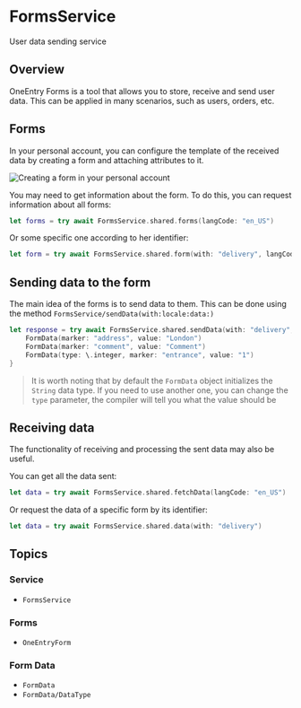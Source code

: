 # FormsService

User data sending service

## Overview

OneEntry Forms is a tool that allows you to store, receive and send user data.
This can be applied in many scenarios, such as users, orders, etc.

## Forms

In your personal account, you can configure the template of the received data by creating a form and attaching attributes to it.

![Creating a form in your personal account](oneentry-delivery-form@4x.png)

You may need to get information about the form. To do this, you can request information about all forms:

```swift
let forms = try await FormsService.shared.forms(langCode: "en_US")
```

Or some specific one according to her identifier:

```swift
let form = try await FormsService.shared.form(with: "delivery", langCode: "en_US")
```

## Sending data to the form

The main idea of the forms is to send data to them. This can be done using the method ``FormsService/sendData(with:locale:data:)``

```swift
let response = try await FormsService.shared.sendData(with: "delivery", locale: "en_US") {
    FormData(marker: "address", value: "London")
    FormData(marker: "comment", value: "Comment")
    FormData(type: \.integer, marker: "entrance", value: "1")
}
```

> It is worth noting that by default the ``FormData`` object initializes the `String` data type.
> If you need to use another one, you can change the `type` parameter, the compiler will tell you what the value should be

## Receiving data

The functionality of receiving and processing the sent data may also be useful. 

You can get all the data sent:

```swift
let data = try await FormsService.shared.fetchData(langCode: "en_US")
```

Or request the data of a specific form by its identifier:

```swift
let data = try await FormsService.shared.data(with: "delivery")
```

## Topics

### Service

- ``FormsService``

### Forms

- ``OneEntryForm``

### Form Data

- ``FormData``
- ``FormData/DataType``
